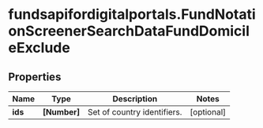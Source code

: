 # fundsapifordigitalportals.FundNotationScreenerSearchDataFundDomicileExclude

## Properties

Name | Type | Description | Notes
------------ | ------------- | ------------- | -------------
**ids** | **[Number]** | Set of country identifiers. | [optional] 


